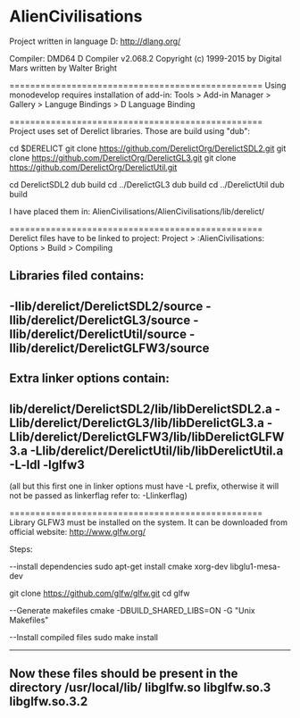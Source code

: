 # AlienCivilisations
Project written in language D:
http://dlang.org/

Compiler:
DMD64 D Compiler v2.068.2
Copyright (c) 1999-2015 by Digital Mars written by Walter Bright

=================================================
Using monodevelop requires installation of add-in:
Tools > Add-in Manager > Gallery > Languge Bindings > D Language Binding

=================================================
Project uses set of Derelict libraries.
Those are build using "dub":

cd $DERELICT
git clone https://github.com/DerelictOrg/DerelictSDL2.git
git clone https://github.com/DerelictOrg/DerelictGL3.git
git clone https://github.com/DerelictOrg/DerelictUtil.git

cd DerelictSDL2
dub build
cd ../DerelictGL3
dub build
cd ../DerelictUtil
dub build

I have placed them in:
AlienCivilisations/AlienCivilisations/lib/derelict/

=================================================
Derelict files have to be linked to project:
Project > :AlienCivilisations: Options > Build > Compiling

Libraries filed contains:
--------------------------------------------
-Ilib/derelict/DerelictSDL2/source
-Ilib/derelict/DerelictGL3/source
-Ilib/derelict/DerelictUtil/source
-Ilib/derelict/DerelictGLFW3/source
--------------------------------------------

Extra linker options contain:
--------------------------------------------
lib/derelict/DerelictSDL2/lib/libDerelictSDL2.a
-Llib/derelict/DerelictGL3/lib/libDerelictGL3.a
-Llib/derelict/DerelictGLFW3/lib/libDerelictGLFW3.a
-Llib/derelict/DerelictUtil/lib/libDerelictUtil.a
-L-ldl -lglfw3
--------------------------------------------

(all but this first one in linker options must have -L prefix, otherwise it will not be passed as linkerflag refer to: -Llinkerflag)

=================================================
Library GLFW3 must be installed on the system.
It can be downloaded from official website: http://www.glfw.org/

Steps:

--install dependencies
sudo apt-get install cmake xorg-dev libglu1-mesa-dev

git clone https://github.com/glfw/glfw.git
cd glfw

--Generate makefiles
cmake -DBUILD_SHARED_LIBS=ON -G "Unix Makefiles"

--Install compiled files
sudo make install

-----------------------------------------
Now these files should be present in the directory /usr/local/lib/
libglfw.so
libglfw.so.3
libglfw.so.3.2
-----------------------------------------






